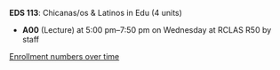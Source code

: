 **EDS 113**: Chicanas/os & Latinos in Edu (4 units)

- **A00** (Lecture) at 5:00 pm–7:50 pm on Wednesday at RCLAS R50 by staff

[Enrollment numbers over time](./EDS113.tsv)
